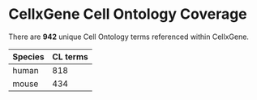 # CellxGene Cell Ontology Coverage 
There are **942** unique Cell Ontology terms referenced within CellxGene.

| Species | CL terms |
|---------|----------|
| human | 818 |
| mouse | 434 |

